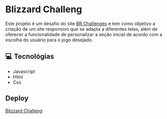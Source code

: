 <h1>Blizzard Challeng</h1>

<p>
  Este projeto é um desafio do site <a href="https://www.brchallenges.com" target="_blanck">BR Challenges</a> e tem como objetivo a criação de um site responsivo que se adapta a diferentes telas, além de oferecer a funcionalidade de personalizar a seção inicial de acordo com a escolha do usuário para o jogo desejado.
</p>

<h2>💻 Tecnológias</h2>
<ul>
  <li>Javascript</li>
  <li>Html</li>
  <li>Css</li>
</ul>

<h2>Deploy</h2>
<a href="https://osvaldosousa.github.io/blizzard-challeng/" target="_blanck">Blizzard Challeng</a>
